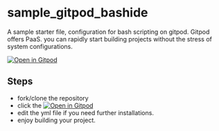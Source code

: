 # sample_gitpod_bashide
A sample starter file, configuration for bash scripting on gitpod.
Gitpod offers PaaS.
you can rapidly start building projects without the stress of system configurations.

[![Open in Gitpod](https://gitpod.io/button/open-in-gitpod.svg)](https://github.com/wayne-chi/sample_gitpod_bashide)

## Steps
- fork/clone the repository
- click the [![Open in Gitpod](https://gitpod.io/button/open-in-gitpod.svg)](https://github.com/wayne-chi/sample_gitpod_bashide)
- edit the yml file if you need further installations.
- enjoy building your project.
